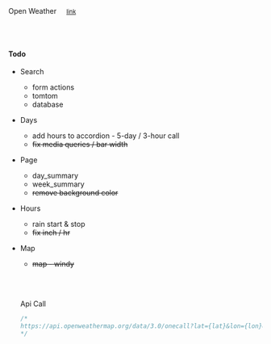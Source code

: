 <script>
  
</script>

<div class='page'>  
  Open Weather &nbsp; &nbsp; <a href="https://home.openweathermap.org/"> <small>link</small></a>
    
  <br><br>
  

#### Todo  

- Search
  - form actions
  - tomtom
  - database
- Days
  - add hours to accordion - 5-day / 3-hour call
  - ~~fix media queries / bar width~~
- Page  
  - day_summary  
  - week_summary  
  - ~~remove background color~~  
- Hours
  - rain start & stop
  - ~~fix inch / hr~~
- Map
  - ~~map - windy~~


  <br><br>

  Api Call
  ``` js    
  /*
  https://api.openweathermap.org/data/3.0/onecall?lat={lat}&lon={lon}&units=imperial&appid={API_KEY_} 
  */ 

  ```

</div>

<style lang='postcss'>

</style>